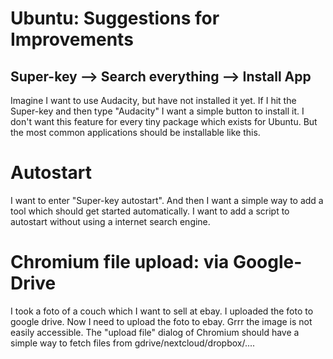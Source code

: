 # Ubuntu: Suggestions for Improvements

## Super-key --> Search everything --> Install App

Imagine I want to use Audacity, but have not installed it yet. If I hit the Super-key and then type "Audacity" I want a simple button to install it.
I don't want this feature for every tiny package which exists for Ubuntu. But the most common applications should be installable like this.

# Autostart
I want to enter "Super-key autostart". And then I want a simple way to add a tool which should get started automatically. I want to add a script to autostart without using a internet search engine.

# Chromium file upload: via Google-Drive

I took a foto of a couch which I want to sell at ebay. I uploaded the foto to google drive.
Now I need to upload the foto to ebay. Grrr the image is not easily accessible. The "upload file" dialog
of Chromium should have a simple way to fetch files from gdrive/nextcloud/dropbox/....


